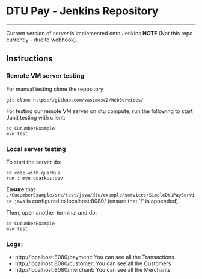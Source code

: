 # DTU Pay - Jenkins Repository
---

Current version of server is implemented onto Jenkins **NOTE** (Not this repo currently - due to webhook).

## Instructions

### Remote VM server testing

For manual testing clone the repository

```
git clone https://github.com/vasimosc2/WebServices/
```

For testing our remote VM server on dtu compute, run the following to start Junit testing with client:

```
cd CucumberExample
mvn test
```

### Local server testing

To start the server do:
```
cd code-with-quarkus
run : mvn quarkus:dev
```

**Ensure** that ```./CucumberExample/src/test/java/dtu/example/services/SimpleDtuPayService.java``` is configured to localhost:8080/ (ensure that '/' is appended).

Then, open another terminal and do:
```
cd CucumberExample
mvn test
```

### Logs:
- http://localhost:8080/payment: You can see all the Transactions
- http://localhost:8080/customer: You can see all the Customers
- http://localhost:8080/merchant: You can see all the Merchants

